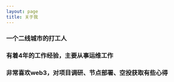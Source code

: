 ```yaml
---
layout: page
title: 关于我 
---
```


### 一个二线城市的打工人
### 有着4年的工作经验，主要从事运维工作
### 非常喜欢web3，对项目调研、节点部署、空投获取有些心得

